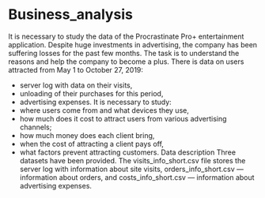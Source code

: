 # Business_analysis

It is necessary to study the data of the Procrastinate Pro+ entertainment application. Despite huge investments in advertising, the company has been suffering losses for the past few months. The task is to understand the reasons and help the company to become a plus.
There is data on users attracted from May 1 to October 27, 2019:
- server log with data on their visits,
- unloading of their purchases for this period,
- advertising expenses.
It is necessary to study:
- where users come from and what devices they use,
- how much does it cost to attract users from various advertising channels;
- how much money does each client bring,
- when the cost of attracting a client pays off,
- what factors prevent attracting customers.
Data description
Three datasets have been provided. The visits_info_short.csv file stores the server log with information about site visits, orders_info_short.csv — information about orders, and costs_info_short.csv — information about advertising expenses.
